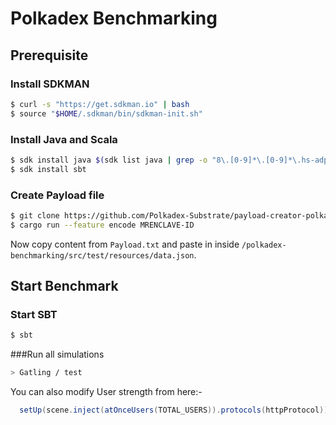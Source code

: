 Polkadex Benchmarking
=========================
## Prerequisite

### Install SDKMAN
```bash
$ curl -s "https://get.sdkman.io" | bash
$ source "$HOME/.sdkman/bin/sdkman-init.sh"
```
### Install Java and Scala
```bash
$ sdk install java $(sdk list java | grep -o "8\.[0-9]*\.[0-9]*\.hs-adpt" | head -1)
$ sdk install sbt
```
### Create Payload file
```bash
$ git clone https://github.com/Polkadex-Substrate/payload-creator-polkadextee
$ cargo run --feature encode MRENCLAVE-ID
```
Now copy content from ```Payload.txt``` and paste in inside ```/polkadex-benchmarking/src/test/resources/data.json```.

## Start Benchmark
### Start SBT

```bash
$ sbt
```

###Run all simulations

```bash
> Gatling / test
```
You can also modify User strength from here:-
```scala
  setUp(scene.inject(atOnceUsers(TOTAL_USERS)).protocols(httpProtocol))
```
